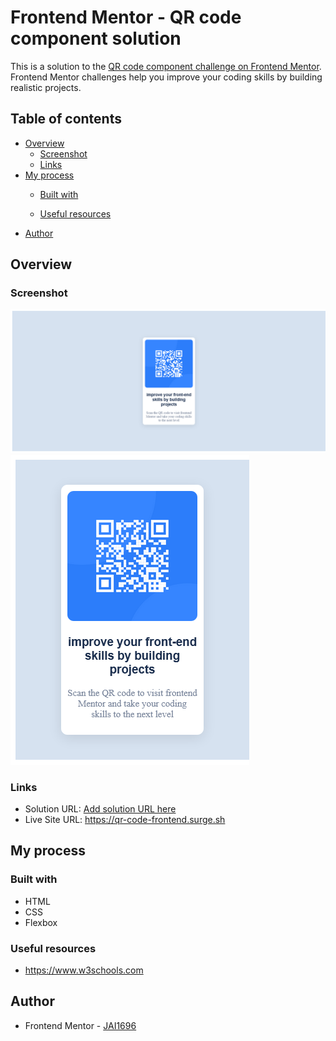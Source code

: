 # Frontend Mentor - QR code component solution

This is a solution to the [QR code component challenge on Frontend Mentor](https://www.frontendmentor.io/challenges/qr-code-component-iux_sIO_H). Frontend Mentor challenges help you improve your coding skills by building realistic projects. 

## Table of contents

- [Overview](#overview)
  - [Screenshot](#screenshot)
  - [Links](#links)
- [My process](#my-process)
  - [Built with](#built-with)
  
  - [Useful resources](#useful-resources)
- [Author](#author)



## Overview

### Screenshot
![Alt text](qr-code-laptop.png)
![Alt text](qr-code-mobile.png)







### Links

- Solution URL: [Add solution URL here](https://your-solution-url.com)
- Live Site URL: https://qr-code-frontend.surge.sh

## My process

### Built with

- HTML
- CSS 
- Flexbox





### Useful resources

- https://www.w3schools.com 



## Author


- Frontend Mentor - [JAI1696](https://www.frontendmentor.io/profile/JAI1696)






